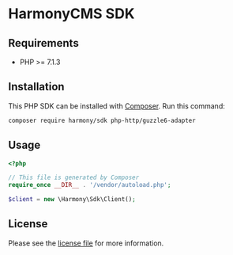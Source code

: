 # HarmonyCMS SDK

## Requirements
* PHP >= 7.1.3

## Installation
This PHP SDK can be installed with [Composer]. Run this command:
```bash
composer require harmony/sdk php-http/guzzle6-adapter
```

## Usage
```php
<?php

// This file is generated by Composer
require_once __DIR__ . '/vendor/autoload.php';

$client = new \Harmony\Sdk\Client();
```

## License
Please see the [license file] for more information.

[Composer]: https://getcomposer.org
[license file]: https://github.com/projectharmony/sdk/blob/master/LICENSE.md